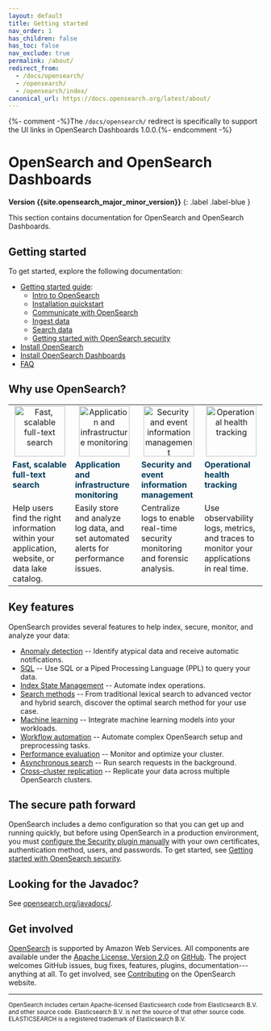 ```yaml
---
layout: default
title: Getting started
nav_order: 1
has_children: false
has_toc: false
nav_exclude: true
permalink: /about/
redirect_from:
  - /docs/opensearch/
  - /opensearch/
  - /opensearch/index/
canonical_url: https://docs.opensearch.org/latest/about/
---
```


{%- comment -%}The `/docs/opensearch/` redirect is specifically to support the UI links in OpenSearch Dashboards 1.0.0.{%- endcomment -%}

# OpenSearch and OpenSearch Dashboards
**Version {{site.opensearch_major_minor_version}}**
{: .label .label-blue }

This section contains documentation for OpenSearch and OpenSearch Dashboards.

## Getting started

To get started, explore the following documentation:

- [Getting started guide]({{site.url}}{{site.baseurl}}/getting-started/): 
  - [Intro to OpenSearch]({{site.url}}{{site.baseurl}}/getting-started/intro/)
  - [Installation quickstart]({{site.url}}{{site.baseurl}}/getting-started/quickstart/)
  - [Communicate with OpenSearch]({{site.url}}{{site.baseurl}}/getting-started/communicate/)
  - [Ingest data]({{site.url}}{{site.baseurl}}/getting-started/ingest-data/)
  - [Search data]({{site.url}}{{site.baseurl}}/getting-started/search-data/)
  - [Getting started with OpenSearch security]({{site.url}}{{site.baseurl}}/getting-started/security/)
- [Install OpenSearch]({{site.url}}{{site.baseurl}}/install-and-configure/install-opensearch/index/)
- [Install OpenSearch Dashboards]({{site.url}}{{site.baseurl}}/install-and-configure/install-dashboards/index/)
- [FAQ](https://opensearch.org/faq)

## Why use OpenSearch?

<table style="table-layout: auto ; width: 100%;">
<tbody>
<tr style="text-align: center; vertical-align:center;">
<td><img src="{{site.url}}{{site.baseurl}}/images/1_search.png" class="no-border" alt="Fast, scalable full-text search" height="100"/></td>
<td><img src="{{site.url}}{{site.baseurl}}/images/2_monitoring.png" class="no-border" alt="Application and infrastructure monitoring" height="100"/></td>
<td><img src="{{site.url}}{{site.baseurl}}/images/3_security.png" class="no-border" alt="Security and event information management" height="100"/></td>
<td><img src="{{site.url}}{{site.baseurl}}/images/4_tracking.png" class="no-border" alt="Operational health tracking" height="100"/></td>
</tr>
<tr style="text-align: left; vertical-align:top; font-weight: bold; color: rgb(0,59,92)">
<td>Fast, scalable full-text search</td>
<td>Application and infrastructure monitoring</td>
<td>Security and event information management</td>
<td>Operational health tracking</td>
</tr>
<tr style="text-align: left; vertical-align:top;">
<td>Help users find the right information within your application, website, or data lake catalog. </td>
<td>Easily store and analyze log data, and set automated alerts for performance issues.</td>
<td>Centralize logs to enable real-time security monitoring and forensic analysis.</td>
<td>Use observability logs, metrics, and traces to monitor your applications in real time.</td>
</tr>
</tbody>
</table>

## Key features

OpenSearch provides several features to help index, secure, monitor, and analyze your data:

- [Anomaly detection]({{site.url}}{{site.baseurl}}/monitoring-plugins/ad/) -- Identify atypical data and receive automatic notifications.
- [SQL]({{site.url}}{{site.baseurl}}/search-plugins/sql/index/) -- Use SQL or a Piped Processing Language (PPL) to query your data.
- [Index State Management]({{site.url}}{{site.baseurl}}/im-plugin/) -- Automate index operations.
- [Search methods]({{site.url}}{{site.baseurl}}/search-plugins/knn/) -- From traditional lexical search to advanced vector and hybrid search, discover the optimal search method for your use case.
- [Machine learning]({{site.url}}{{site.baseurl}}/ml-commons-plugin/index/) -- Integrate machine learning models into your workloads.
- [Workflow automation]({{site.url}}{{site.baseurl}}/automating-configurations/index/) -- Automate complex OpenSearch setup and preprocessing tasks.
- [Performance evaluation]({{site.url}}{{site.baseurl}}/monitoring-plugins/pa/) -- Monitor and optimize your cluster.
- [Asynchronous search]({{site.url}}{{site.baseurl}}/search-plugins/async/) -- Run search requests in the background.
- [Cross-cluster replication]({{site.url}}{{site.baseurl}}/replication-plugin/index/) -- Replicate your data across multiple OpenSearch clusters.


## The secure path forward

OpenSearch includes a demo configuration so that you can get up and running quickly, but before using OpenSearch in a production environment, you must [configure the Security plugin manually]({{site.url}}{{site.baseurl}}/security/configuration/index/) with your own certificates, authentication method, users, and passwords. To get started, see [Getting started with OpenSearch security]({{site.url}}{{site.baseurl}}/getting-started/security/).

## Looking for the Javadoc?

See [opensearch.org/javadocs/](https://opensearch.org/javadocs/).

## Get involved

[OpenSearch](https://opensearch.org) is supported by Amazon Web Services. All components are available under the [Apache License, Version 2.0](https://www.apache.org/licenses/LICENSE-2.0.html) on [GitHub](https://github.com/opensearch-project/).
The project welcomes GitHub issues, bug fixes, features, plugins, documentation---anything at all. To get involved, see [Contributing](https://opensearch.org/source.html) on the OpenSearch website.

---

<small>OpenSearch includes certain Apache-licensed Elasticsearch code from Elasticsearch B.V. and other source code. Elasticsearch B.V. is not the source of that other source code. ELASTICSEARCH is a registered trademark of Elasticsearch B.V.</small>